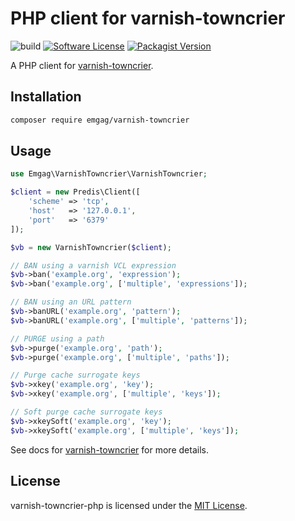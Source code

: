 # PHP client for varnish-towncrier

![build](https://github.com/emgag/varnish-towncrier-php/workflows/build/badge.svg)
[![Software License](https://img.shields.io/badge/license-MIT-brightgreen.svg)](LICENSE)
[![Packagist Version](https://img.shields.io/packagist/v/emgag/varnish-towncrier.svg)](https://packagist.org/packages/emgag/varnish-towncrier)

A PHP client for [varnish-towncrier](https://github.com/emgag/varnish-towncrier).

## Installation

```bash
composer require emgag/varnish-towncrier
```

## Usage

```php
use Emgag\VarnishTowncrier\VarnishTowncrier;

$client = new Predis\Client([
    'scheme' => 'tcp',
    'host'   => '127.0.0.1',
    'port'   => '6379'
]);

$vb = new VarnishTowncrier($client);

// BAN using a varnish VCL expression
$vb->ban('example.org', 'expression');
$vb->ban('example.org', ['multiple', 'expressions']);

// BAN using an URL pattern
$vb->banURL('example.org', 'pattern');
$vb->banURL('example.org', ['multiple', 'patterns']);

// PURGE using a path
$vb->purge('example.org', 'path');
$vb->purge('example.org', ['multiple', 'paths']);

// Purge cache surrogate keys
$vb->xkey('example.org', 'key');
$vb->xkey('example.org', ['multiple', 'keys']);

// Soft purge cache surrogate keys
$vb->xkeySoft('example.org', 'key');
$vb->xkeySoft('example.org', ['multiple', 'keys']);
```

See docs for [varnish-towncrier](https://github.com/emgag/varnish-towncrier) for more details.

## License

varnish-towncrier-php is licensed under the [MIT License](http://opensource.org/licenses/MIT).

